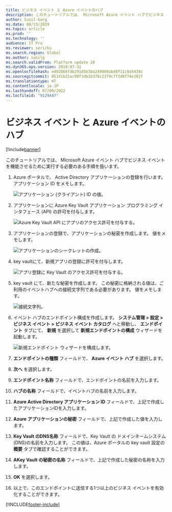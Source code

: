 ```yaml
---
title: ビジネス イベント と Azure イベントのハブ
description: このチュートリアルでは、 Microsoft Azure イベント ハブでビジネス イベントを機能させるために実行する必要のある手順を扱います。
author: Sunil-Garg
ms.date: 08/13/2019
ms.topic: article
ms.prod: ''
ms.technology: ''
audience: IT Pro
ms.reviewer: sericks
ms.search.region: Global
ms.author: sunilg
ms.search.validFrom: Platform update 28
ms.dyn365.ops.version: 2019-07-31
ms.openlocfilehash: e492866fdb291d5b3ba249009abd8f11c9a5438c
ms.sourcegitcommit: 85141b21ac90f3db1b378c21f9c7f3d8f74e182f
ms.translationtype: HT
ms.contentlocale: ja-JP
ms.lasthandoff: 07/09/2022
ms.locfileid: "9129447"
---
```

# <a name="business-events-and-azure-event-hubs"></a>ビジネス イベント と Azure イベントのハブ

[!include[banner](../../includes/banner.md)]

このチュートリアルでは、 Microsoft Azure イベント ハブでビジネス イベントを機能させるために実行する必要のある手順を扱います。

1. Azure ポータルで、 Active Directory アプリケーションの登録を行います。 アプリケーション ID をメモします。

    ![アプリケーション (クライアント) ID の値。](../../media/BE_EH_aad.PNG)

2. アプリケーションに Azure Key Vault アプリケーション プログラミング インタフェース (API) の許可を付与します。

    ![Azure Key Vault API にアプリのアクセス許可を付与する。](../../media/BE_EH_api.png)

3. アプリケーションの登録で、アプリケーションの秘密を作成します。 値をメモします。

    ![アプリケーションのシークレットの作成。](../../media/BE_EH_secret.jpg)

4. key vaultにて、新規アプリの登録に許可を付与します。

    ![アプリ登録に Key Vault のアクセス許可を付与する。](../../media/BE_EH_permission.jpg)

5. key vault にて、新たな秘密を作成します。 この秘密に格納される値は、ご利用のイベントハブへの接続文字列である必要があります。 値をメモします。

    ![接続文字列。](../../media/BE_EH_connectionstring.jpg)

6. イベント ハブのエンドポイント構成を作成します。 **システム管理 \> 設定 \> ビジネス イベント \> ビジネス イベント カタログ** へと移動し、 **エンドポイント** タブにて、 **新規** を選択して **新規エンドポイントの構成** ウィザードを起動します。

    ![新規エンドポイント ウィザードを構成します。](../../media/BE_EH_endpointconfig.jpg)

7. **エンドポイントの種類** フィールドで、 **Azure イベント ハブ** を選択します。
8. **次へ** を選択します。
9. **エンドポイント名称** フィールドで、エンドポイントの名前を入力します。
10. **ハブの名称** フィールドで、イベントハブの名前を入力します。
11. **Azure Active Directory アプリケーション ID** フィールドで、上記で作成したアプリケーションIDを入力します。
12. **Azure アプリケーションの秘密** フィールドで、上記で作成した値を入力します。
13. **Key Vault のDNS名称** フィールドで、Key Vault の ドメインネームシステム (DNS)の名前を入力します。 この値は、Azure ポータルの key vault 設定の **概要** タブで確認することができます。
14. **AKey Vault の秘密の名称** フィールドで、上記で作成した秘密の名称を入力します。
15. **OK** を選択します。
16. 以上で、このエンドポイントに送信する1つ以上のビジネス イベントを有効化することができます。


[!INCLUDE[footer-include](../../../../includes/footer-banner.md)]
